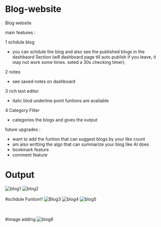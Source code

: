 # Blog-website
Blog website


main features :<br>

1 schdule blog 
  - you can schdule the blog and also see the published blogs in the dashbaord Section (w8 dashboard page till  auto publish if you leave, it may not work some times. seted a 30s checking timer).

2 notes 
  - see saved notes on dashboard

3 rich text editor
  - italic blod underline point funtions are available
    
4 Category Filter
  - categories the blogs and gives the output

future upgrades :
  - want to add the funtion that can suggest blogs by your like count
  - am also writting the algo that can summarize your blog like AI does
  - bookmark feature
  - comment feature

# Output
![blog1](https://github.com/user-attachments/assets/22b421fa-9976-44b5-b5ed-591e158ff2eb)
![blog2](https://github.com/user-attachments/assets/2e8d9f26-d9b5-46e9-9d5d-4496eeedeea0)
<br><br>
#schdule Funtion!!
![Blog3](https://github.com/user-attachments/assets/d18605bc-4a76-478b-b34f-a5fd019d5d8f)
![blog4](https://github.com/user-attachments/assets/76a0fee9-8489-4775-9307-0facb7b94616)
![blog5](https://github.com/user-attachments/assets/bb8acad6-810a-4eab-81ec-727b3650bd6f)

<br><br>
#image adding
![blog6](https://github.com/user-attachments/assets/c7d98726-68a1-47e8-847b-ff3f2510c54a)

